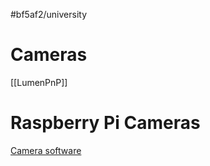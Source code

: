 #bf5af2/university 

# Cameras

[[LumenPnP]]
# Raspberry Pi Cameras
[Camera software](<Camera Software.md>)
